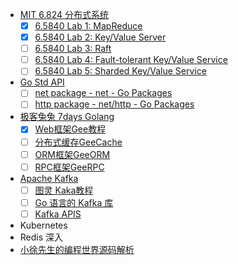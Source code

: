 - [MIT 6.824 分布式系统](https://pdos.csail.mit.edu/6.824/schedule.html)
  - [x] [6.5840 Lab 1: MapReduce](https://pdos.csail.mit.edu/6.824/labs/lab-mr.html)
  - [x] [6.5840 Lab 2: Key/Value Server](https://pdos.csail.mit.edu/6.824/labs/lab-kvsrv1.html)
  - [ ] [6.5840 Lab 3: Raft](https://pdos.csail.mit.edu/6.824/labs/lab-raft1.html)
  - [ ] [6.5840 Lab 4: Fault-tolerant Key/Value Service](https://pdos.csail.mit.edu/6.824/labs/lab-kvraft1.html)
  - [ ] [6.5840 Lab 5: Sharded Key/Value Service](https://pdos.csail.mit.edu/6.824/labs/lab-shard1.html)
- [Go Std API](https://pkg.go.dev/std)
  - [ ] [net package - net - Go Packages](https://pkg.go.dev/net@go1.24.2)
  - [ ] [http package - net/http - Go Packages](https://pkg.go.dev/net/http@go1.24.2)
- [极客兔兔 7days Golang](https://geektutu.com/)
  - [x] [Web框架Gee教程](https://geektutu.com/post/gee.html)
  - [ ] [分布式缓存GeeCache](https://geektutu.com/post/geecache.html)
  - [ ] [ORM框架GeeORM](https://geektutu.com/post/geeorm.html)
  - [ ] [RPC框架GeeRPC](https://geektutu.com/post/geerpc.html)
- [Apache Kafka](https://kafka.apache.org/)
  - [ ] [图灵 Kaka教程](https://www.bilibili.com/video/BV1Kwx1e8E1C/)
  - [ ] [Go 语言的 Kafka 库](https://github.com/segmentio/kafka-go)
  - [ ] [Kafka APIS](http://docs.confluent.io/current/clients/index.html)
- Kubernetes
- Redis 深入
- [小徐先生的编程世界源码解析](https://mp.weixin.qq.com/mp/appmsgalbum?__biz=MzkxMjQzMjA0OQ==&action=getalbum&album_id=2709593649634033668&subscene=159&subscene=23)


